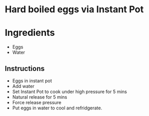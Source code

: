 # Hard boiled eggs via Instant Pot

# Ingredients
- Eggs
- Water

## Instructions
- Eggs in instant pot
- Add water
- Set Instant Pot to cook under high pressure for 5 mins
- Natural release for 5 mins
- Force release pressure
- Put eggs in water to cool and refridgerate.
